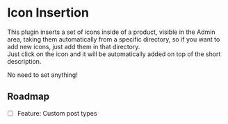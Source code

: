 # Icon Insertion

This plugin inserts a set of icons inside of a product, visible in the Admin area, taking them automatically from a specific directory, so if you want to add new icons, just add them in that directory.  
Just click on the icon and it will be automatically added on top of the short description.

No need to set anything!

## Roadmap
- [ ] Feature: Custom post types
